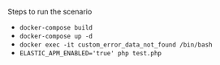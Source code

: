 Steps to run the scenario
- `docker-compose build`
- `docker-compose up -d`
- `docker exec -it custom_error_data_not_found /bin/bash` 
- `ELASTIC_APM_ENABLED='true' php test.php`
